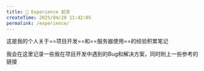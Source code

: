 ```yaml
---
title: 📃 Experience 前言
createTime: 2025/04/20 11:42:05
permalink: /experience/
---
```



这是我的个人关于==项目开发==和==服务器使用==的经验积累笔记

我会在这里记录一些我在项目开发中遇到的Bug和解决方案，同时附上一些参考的链接
